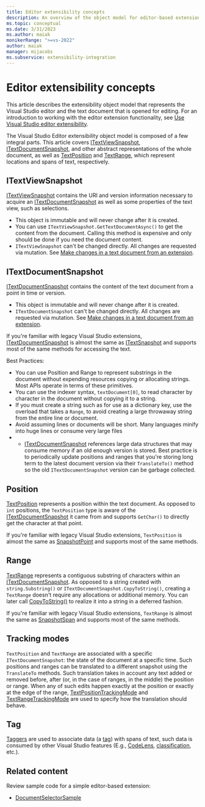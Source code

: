```yaml
---
title: Editor extensibility concepts
description: An overview of the object model for editor-based extensions
ms.topic: conceptual
ms.date: 3/31/2023
ms.author: maiak
monikerRange: ">=vs-2022"
author: maiak
manager: mijacobs
ms.subservice: extensibility-integration
---
```


# Editor extensibility concepts

This article describes the extensibility object model that represents the Visual Studio editor and the text document that is opened for editing. For an introduction to working with the editor extension functionality, see [Use Visual Studio editor extensibility](editor.md).

The Visual Studio Editor extensibility object model is composed of a few integral parts. This article covers [ITextViewSnapshot](/dotnet/api/microsoft.visualstudio.extensibility.editor.itextviewsnapshot), [ITextDocumentSnapshot](/dotnet/api/microsoft.visualstudio.extensibility.editor.itextdocumentsnapshot), and other abstract representations of the whole document, as well as [TextPosition](/dotnet/api/microsoft.visualstudio.extensibility.editor.textposition) and [TextRange](/dotnet/api/microsoft.visualstudio.extensibility.editor.textrange), which represent locations and spans of text, respectively.

## ITextViewSnapshot

[ITextViewSnapshot](/dotnet/api/microsoft.visualstudio.extensibility.editor.itextviewsnapshot) contains the URI and version information necessary to acquire an [ITextDocumentSnapshot](/dotnet/api/microsoft.visualstudio.extensibility.editor.itextdocumentsnapshot) as well as some properties of the text view, such as selections.

- This object is immutable and will never change after it is created.
- You can use `ITextViewSnapshot.GetTextDocumentAsync()` to get the content from the document. Calling this method is expensive and only should be done if you need the document content.
- `ITextViewSnapshot` can't be changed directly. All changes are requested via mutation. See [Make changes in a text document from an extension](./walkthroughs/editing-text.md).

## ITextDocumentSnapshot

[ITextDocumentSnapshot](/dotnet/api/microsoft.visualstudio.extensibility.editor.itextdocumentsnapshot) contains the content of the text document from a point in time or version.

- This object is immutable and will never change after it is created.
- `ITextDocumentSnapshot` can't be changed directly. All changes are requested via mutation. See [Make changes in a text document from an extension](./walkthroughs/editing-text.md).

If you're familiar with legacy Visual Studio extensions, [ITextDocumentSnapshot](/dotnet/api/microsoft.visualstudio.extensibility.editor.itextdocumentsnapshot) is almost the same as
[ITextSnapshot](/dotnet/api/microsoft.visualstudio.text.itextsnapshot) and supports most of the same methods for accessing the text.

Best Practices:

- You can use Position and Range to represent substrings in the document without expending resources copying or allocating strings. Most APIs operate in terms of these primitives.
- You can use the indexer syntax, `textDocument[0]`, to read character by character in the document without copying it to a string.
- If you must create a string such as for use as a dictionary key, use the overload that takes a `Range`, to avoid creating a large throwaway string from the entire line or document.
- Avoid assuming lines or documents will be short. Many languages minify into huge lines or consume very large files
- - [ITextDocumentSnapshot](/dotnet/api/microsoft.visualstudio.extensibility.editor.itextdocumentsnapshot) references large data structures that may consume memory if an old enough version is stored. Best practice is to periodically update positions and ranges that you're storing long term to the latest document version via their `TranslateTo()` method so the old `ITextDocumentSnapshot` version can be garbage collected.

## Position

[TextPosition](/dotnet/api/microsoft.visualstudio.extensibility.editor.textposition) represents a position within the text document. As opposed to `int` positions, the `TextPosition` type is aware of the [ITextDocumentSnapshot](/dotnet/api/microsoft.visualstudio.extensibility.editor.itextdocumentsnapshot) it came from and supports `GetChar()` to directly get the character at that point.

If you're familiar with legacy Visual Studio extensions, `TextPosition` is almost the same as [SnapshotPoint](/dotnet/api/microsoft.visualstudio.text.snapshotpoint) and supports most of the same methods.

## Range

[TextRange](/dotnet/api/microsoft.visualstudio.extensibility.editor.textrange) represents a contiguous substring of characters within an [ITextDocumentSnapshot](/dotnet/api/microsoft.visualstudio.extensibility.editor.itextdocumentsnapshot). As opposed to a string created with `string.Substring()` or `ITextDocumentSnapshot.CopyToString()`, creating a `TextRange` doesn't require any allocations or additional memory. You can later call [CopyToString()](/dotnet/api/microsoft.visualstudio.extensibility.editor.textextensions.copytostring) to realize it into a string in a deferred fashion.

If you're familiar with legacy Visual Studio extensions, `TextRange` is almost the same as
[SnapshotSpan](/dotnet/api/microsoft.visualstudio.text.snapshotSpan) and supports most of the same methods.

## Tracking modes

`TextPosition` and `TextRange` are associated with a specific `ITextDocumentSnapshot`: the state of the document at a specific time. Such positions and ranges can be translated to a different snapshot using the `TranslateTo` methods. Such translation takes in account any text added or removed before, after (or, in the case of ranges, in the middle) the position or range. When any of such edits happen exactly at the position or exactly at the edge of the range, [TextPositionTrackingMode](/dotnet/api/microsoft.visualstudio.extensibility.editor.textpositiontrackingmode) and [TextRangeTrackingMode](/dotnet/api/microsoft.visualstudio.extensibility.editor.textrangetrackingmode) are used to specify how the translation should behave.

## Tag

[Taggers](./walkthroughs/taggers.md) are used to associate data (a [tag](/dotnet/api/microsoft.visualstudio.extensibility.editor.itag)) with spans of text, such data is consumed by other Visual Studio features (E.g., [CodeLens](./walkthroughs/codelens.md), [classification](./walkthroughs/classification.md), etc.).

## Related content

Review sample code for a simple editor-based extension:

- [DocumentSelectorSample](https://github.com/Microsoft/VSExtensibility/tree/main/New_Extensibility_Model/Samples/DocumentSelectorSample/)
